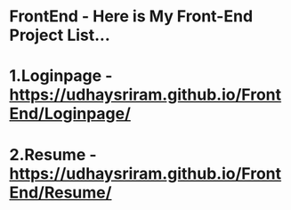 # FrontEnd - Here is My Front-End Project List...

# 1.Loginpage - https://udhaysriram.github.io/FrontEnd/Loginpage/
# 2.Resume - https://udhaysriram.github.io/FrontEnd/Resume/

